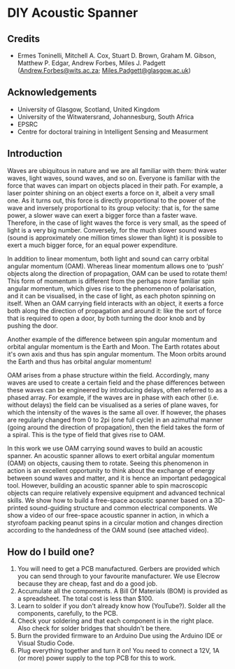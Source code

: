 # DIY Acoustic Spanner

## Credits
* Ermes Toninelli, Mitchell A. Cox, Stuart D. Brown, Graham M. Gibson, Matthew P. Edgar, Andrew Forbes, Miles J. Padgett 
(Andrew.Forbes@wits.ac.za; Miles.Padgett@glasgow.ac.uk)

## Acknowledgements
* University of Glasgow, Scotland, United Kingdom
* University of the Witwatersrand, Johannesburg, South Africa
* EPSRC
* Centre for doctoral training in Intelligent Sensing and Measurment

## Introduction

Waves are ubiquitous in nature and we are all familiar with them: think water waves, light waves, sound waves, and so on. Everyone is familiar with the force that waves can impart on objects placed in their path. For example, a laser pointer shining on an object exerts a force on it, albeit a very small one. As it turns out, this force is directly proportional to the power of the wave and inversely proportional to its group velocity: that is, for the same power, a slower wave can exert a bigger force than a faster wave. Therefore, in the case of light waves the force is very small, as the speed of light is a very big number. Conversely, for the much slower sound waves (sound is approximately one million times slower than light) it is possible to exert a much bigger force, for an equal power expenditure.

In addition to linear momentum, both light and sound can carry orbital angular momentum (OAM). Whereas linear momentum allows one to ‘push’ objects along the direction of propagation, OAM can be used to rotate them! This form of momentum is different from the perhaps more familiar spin angular momentum, which gives rise to the phenomenon of polarisation, and it can be visualised, in the case of light, as each photon spinning on itself. When an OAM carrying field interacts with an object, it exerts a force both along the direction of propagation and around it: like the sort of force that is required to open a door, by both turning the door knob and by pushing the door.

Another example of the difference between spin angular momentum and orbital angular momentum is the Earth and Moon. The Earth rotates about it's own axis and thus has spin angular momentum. The Moon orbits around the Earth and thus has orbital angular momentum!

OAM arises from a phase structure within the field. Accordingly, many waves are used to create a certain field and the phase differences between these waves can be engineered by introducing delays, often referred to as a phased array. For example, if the waves are in phase with each other (i.e. without delays) the field can be visualised as a series of plane waves, for which the intensity of the waves is the same all over. If however, the phases are regularly changed from 0 to 2pi (one full cycle) in an azimuthal manner (going around the direction of propagation), then the field takes the form of a spiral. This is the type of field that gives rise to OAM.

In this work we use OAM carrying sound waves to build an acoustic spanner. An acoustic spanner allows to exert orbital angular momentum (OAM) on objects, causing them to rotate. Seeing this phenomenon in action is an excellent opportunity to think about the exchange of energy between sound waves and matter, and it is hence an important pedagogical tool. However, building an acoustic spanner able to spin macroscopic objects can require relatively expensive equipment and advanced technical skills. We show how to build a free-space acoustic spanner based on a 3D-printed sound-guiding structure and common electrical components. We show a video of our free-space acoustic spanner in action, in which a styrofoam packing peanut spins in a circular motion and changes direction according to the handedness of the OAM sound (see attached video).

## How do I build one?

1. You will need to get a PCB manufactured. Gerbers are provided which you can send through to your favourite manufacturer. We use Elecrow because they are cheap, fast and do a good job.
2. Accumulate all the compoments. A Bill Of Materials (BOM) is provided as a spreadsheet. The total cost is less than $100.
3. Learn to solder if you don't already know how (YouTube?). Solder all the components, carefully, to the PCB. 
4. Check your soldering and that each component is in the right place. Also check for solder bridges that shouldn't be there.
5. Burn the provided firmware to an Arduino Due using the Arduino IDE or Visual Studio Code.
6. Plug everything together and turn it on! You need to connect a 12V, 1A (or more) power supply to the top PCB for this to work.
